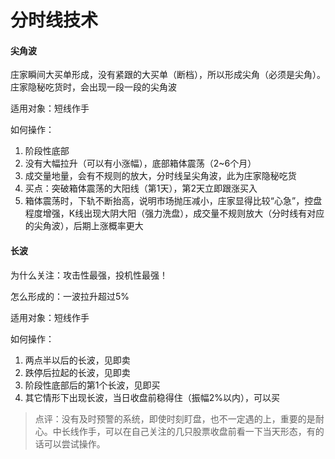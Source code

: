 # 分时线技术

#### 尖角波

庄家瞬间大买单形成，没有紧跟的大买单（断档），所以形成尖角（必须是尖角）。庄家隐秘吃货时，会出现一段一段的尖角波

适用对象：短线作手

如何操作：

1. 阶段性底部
2. 没有大幅拉升（可以有小涨幅），底部箱体震荡（2~6个月）
3. 成交量地量，会有不规则的放大，分时线呈尖角波，此为庄家隐秘吃货
4. 买点：突破箱体震荡的大阳线（第1天），第2天立即跟涨买入
5. 箱体震荡时，下轨不断抬高，说明市场抛压减小，庄家显得比较“心急”，控盘程度增强，K线出现大阴大阳（强力洗盘），成交量不规则放大（分时线有对应的尖角波），后期上涨概率更大

#### 长波

为什么关注：攻击性最强，投机性最强！

怎么形成的：一波拉升超过5%

适用对象：短线作手

如何操作：

1. 两点半以后的长波，见即卖
2. 跌停后拉起的长波，见即卖
3. 阶段性底部后的第1个长波，见即买
4. 其它情形下出现长波，当日收盘前稳得住（振幅2%以内），可以买

> 点评：没有及时预警的系统，即使时刻盯盘，也不一定遇的上，重要的是耐心。中长线作手，可以在自己关注的几只股票收盘前看一下当天形态，有的话可以尝试操作。
